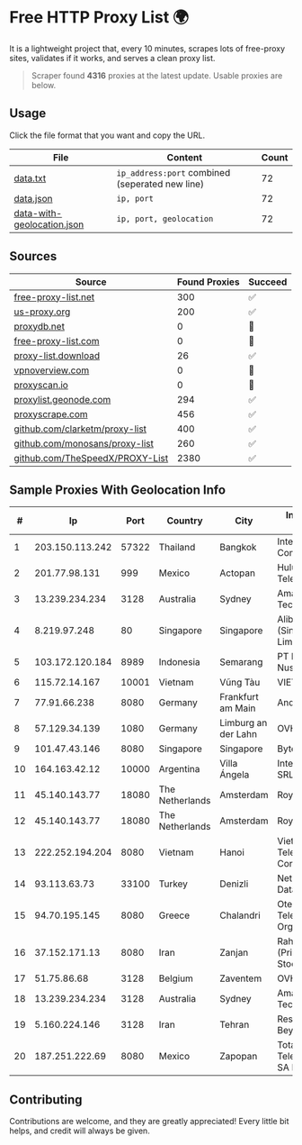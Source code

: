 
# Free HTTP Proxy List 🌍

It is a lightweight project that, every 10 minutes, scrapes lots of free-proxy sites, validates if it works, and serves a clean proxy list.


> Scraper found **4316** proxies at the latest update. Usable proxies are below.

## Usage

Click the file format that you want and copy the URL.


|File|Content|Count|
|----|-------|-----|
|[data.txt](https://raw.githubusercontent.com/themiralay/Proxy-List-World/master/data.txt)|`ip_address:port` combined (seperated new line)|72|
|[data.json](https://raw.githubusercontent.com/themiralay/Proxy-List-World/master/data.json)|`ip, port`|72|
|[data-with-geolocation.json](https://raw.githubusercontent.com/themiralay/Proxy-List-World/master/data-with-geolocation.json)|`ip, port, geolocation`|72|

## Sources

|Source|Found Proxies|Succeed|
|------|-------------|-------|
|[free-proxy-list.net](https://free-proxy-list.net)|300|✅|
|[us-proxy.org](https://www.us-proxy.org)|200|✅|
|[proxydb.net](http://proxydb.net)|0|🚫|
|[free-proxy-list.com](https://free-proxy-list.com/?page=&port=&type%5B%5D=http&type%5B%5D=https&up_time=0&search=Search)|0|🚫|
|[proxy-list.download](https://www.proxy-list.download/HTTP)|26|✅|
|[vpnoverview.com](https://vpnoverview.com/privacy/anonymous-browsing/free-proxy-servers)|0|🚫|
|[proxyscan.io](https://www.proxyscan.io)|0|🚫|
|[proxylist.geonode.com](https://proxylist.geonode.com/api/proxy-list?limit=300&page=1&sort_by=lastChecked&sort_type=desc&protocols=http,https)|294|✅|
|[proxyscrape.com](https://api.proxyscrape.com/v2/?request=displayproxies&protocol=http&timeout=10000&country=all&ssl=all&anonymity=all)|456|✅|
|[github.com/clarketm/proxy-list](https://raw.githubusercontent.com/clarketm/proxy-list/master/proxy-list-raw.txt)|400|✅|
|[github.com/monosans/proxy-list](https://raw.githubusercontent.com/monosans/proxy-list/main/proxies/http.txt)|260|✅|
|[github.com/TheSpeedX/PROXY-List](https://raw.githubusercontent.com/TheSpeedX/PROXY-List/master/http.txt)|2380|✅|


## Sample Proxies With Geolocation Info

|#|Ip|Port|Country|City|Internet Service Provider|
|-|--|----|-------|----|-------------------------|
|1|203.150.113.242|57322|Thailand|Bangkok|Internet Thailand Company Ltd.|
|2|201.77.98.131|999|Mexico|Actopan|Hulux Telecomunicaciones|
|3|13.239.234.234|3128|Australia|Sydney|Amazon Technologies Inc.|
|4|8.219.97.248|80|Singapore|Singapore|Alibaba Cloud (Singapore) Private Limited|
|5|103.172.120.184|8989|Indonesia|Semarang|PT Digital Akses Nusantara|
|6|115.72.14.167|10001|Vietnam|Vũng Tàu|VIETELmetro|
|7|77.91.66.238|8080|Germany|Frankfurt am Main|Andrii Hrosh|
|8|57.129.34.139|1080|Germany|Limburg an der Lahn|OVH SAS|
|9|101.47.43.146|8080|Singapore|Singapore|Byteplus Pte. Ltd.|
|10|164.163.42.12|10000|Argentina|Villa Ángela|Interret Villa Angela SRL|
|11|45.140.143.77|18080|The Netherlands|Amsterdam|RoyaleHosting BV|
|12|45.140.143.77|18080|The Netherlands|Amsterdam|RoyaleHosting BV|
|13|222.252.194.204|8080|Vietnam|Hanoi|VietNam Post and Telecom Corporation|
|14|93.113.63.73|33100|Turkey|Denizli|Netinternet Datacenter|
|15|94.70.195.145|8080|Greece|Chalandri|Ote SA (Hellenic Telecommunications Organisation)|
|16|37.152.171.13|8080|Iran|Zanjan|Rahanet Zanjan Co. (Private Joint-Stock)|
|17|51.75.86.68|3128|Belgium|Zaventem|OVH SAS|
|18|13.239.234.234|3128|Australia|Sydney|Amazon Technologies Inc.|
|19|5.160.224.146|3128|Iran|Tehran|Respina Networks & Beyond PJSC|
|20|187.251.222.69|8080|Mexico|Zapopan|Total Play Telecomunicaciones SA De CV|



## Contributing

Contributions are welcome, and they are greatly appreciated! Every
little bit helps, and credit will always be given.

